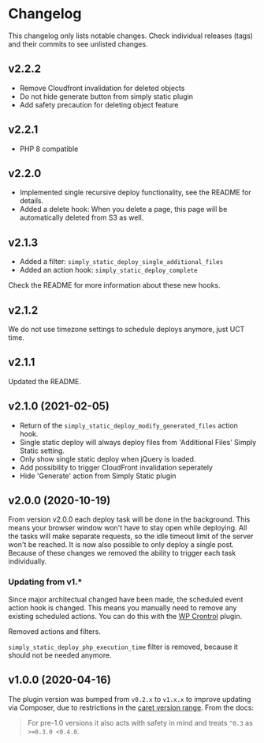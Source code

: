# Changelog

This changelog only lists notable changes. Check individual releases (tags) and their commits to see unlisted changes.

## v2.2.2

- Remove Cloudfront invalidation for deleted objects
- Do not hide generate button from simply static plugin
- Add safety precaution for deleting object feature

## v2.2.1

- PHP 8 compatible

## v2.2.0

- Implemented single recursive deploy functionality, see the README for details.
- Added a delete hook: When you delete a page, this page will be automatically deleted from S3 as well.

## v2.1.3

- Added a filter: `simply_static_deploy_single_additional_files`
- Added an action hook: `simply_static_deploy_complete`

Check the README for more information about these new hooks.

## v2.1.2

We do not use timezone settings to schedule deploys anymore, just UCT time.

## v2.1.1

Updated the README.

## v2.1.0 (2021-02-05)

-   Return of the `simply_static_deploy_modify_generated_files` action hook.
-   Single static deploy will always deploy files from 'Additional Files' Simply Static setting.
-   Only show single static deploy when jQuery is loaded.
-   Add possibility to trigger CloudFront invalidation seperately
-   Hide 'Generate' action from Simply Static plugin

## v2.0.0 (2020-10-19)

From version v2.0.0 each deploy task will be done in the background.
This means your browser window won't have to stay open while deploying. All the tasks will make separate requests, so the idle timeout limit of the server won't be reached.
It is now also possible to only deploy a single post. Because of these changes we removed the ability to trigger each task individually.

### Updating from v1.\*

Since major architectual changed have been made, the scheduled event action hook is changed.
This means you manually need to remove any existing scheduled actions. You can do this with the [WP Crontrol](https://nl.wordpress.org/plugins/wp-crontrol/) plugin.

Removed actions and filters.

`simply_static_deploy_php_execution_time` filter is removed, because it should not be needed anymore.

## v1.0.0 (2020-04-16)

The plugin version was bumped from `v0.2.x` to `v1.x.x` to improve updating via Composer, due to restrictions in the [caret version range](https://getcomposer.org/doc/articles/versions.md#caret-version-range-). From the docs:

> For pre-1.0 versions it also acts with safety in mind and treats `^0.3` as `>=0.3.0 <0.4.0`.
